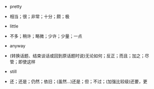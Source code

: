 
- pretty
- 相当；很；非常；十分；颇；极

- little
- 不多；稍许；略微；少许；少量；一点

- anyway
- (转换话题、结束谈话或回到原话题时说)无论如何；反正；而且；加之；尽管；即使这样

- still
- 还；还是；仍然；依旧；(虽然…)还是；但；不过；(加强比较级)还要，更



